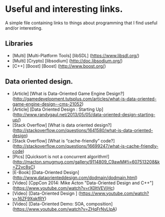 Useful and interesting links.
=============================

A simple file containing links to things about programming that I find useful and/or interesting.


Libraries
---------

-   [Multi] [Multi-Platform Tools] [libSDL]    (https://www.libsdl.org/)
-   [Multi] [Crypto]               [libsodium] (http://doc.libsodium.org/)
-   [C++]   [Boost]                [Boost]     (http://www.boost.org/)

Data oriented design.
---------------------

-   [Article]        [What is Data-Oriented Game Engine Design?]              (http://gamedevelopment.tutsplus.com/articles/what-is-data-oriented-game-engine-design--cms-21052)
-   [Article]        [Data Oriented Design : Starting Up]                     (http://www.randygaul.net/2013/05/05/data-oriented-design-starting-up/)
-   [Stack Overflow] [What is data oriented design?]                          (http://stackoverflow.com/questions/1641580/what-is-data-oriented-design)
-   [Stack Overflow] [What is “cache-friendly” code?]                         (http://stackoverflow.com/questions/16699247/what-is-cache-friendly-code)
-   [Pics]           [Quicksort is not a concurrent algorithm!]               (http://macton.smugmug.com/gallery/9114809_C9awM#!i=607513208&k=Z2vc8sC)
-   [E-Book]         [Data-Oriented Design]                                   (http://www.dataorienteddesign.com/dodmain/dodmain.html)
-   [Video]          [CppCon 2014: Mike Acton "Data-Oriented Design and C++"] (https://www.youtube.com/watch?v=rX0ItVEVjHc)
-   [Video]          [Data-Oriented Design ]                                  (https://www.youtube.com/watch?v=16ZF9XqkfRY)
-   [Video]          [Data-Oriented Demo: SOA, composition]                   (https://www.youtube.com/watch?v=ZHqFrNyLlpA)

